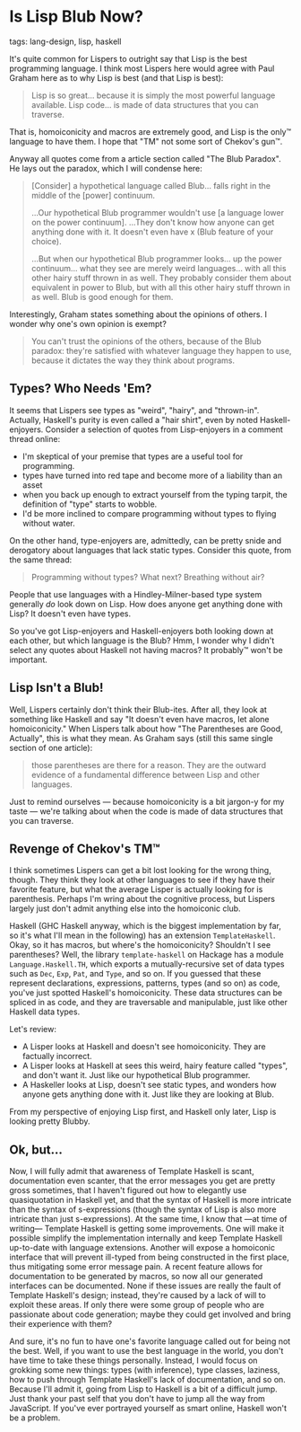 # Is Lisp Blub Now?

tags: lang-design, lisp, haskell

It's quite common for Lispers to outright say that Lisp is the best programming language.
I think most Lispers here would agree with Paul Graham here
  as to why Lisp is best (and that Lisp is best):

> Lisp is so great… because it is simply the most powerful language available.
> Lisp code… is made of data structures that you can traverse.

That is, homoiconicity and macros are extremely good, and Lisp is the only™ language to have them.
I hope that "TM" not some sort of Chekov's gun™.

Anyway all quotes come from a article section called "The Blub Paradox".
He lays out the paradox, which I will condense here:

  > [Consider] a hypothetical language called Blub… falls right in the middle of the [power] continuum.
  >
  > …Our hypothetical Blub programmer wouldn't use [a language lower on the power continuum].
  > …They don't know how anyone can get anything done with it.
  > It doesn't even have x (Blub feature of your choice).
  >
  > …But when our hypothetical Blub programmer looks… up the power continuum… what they see are merely weird languages…
  >   with all this other hairy stuff thrown in as well.
  > They probably consider them about equivalent in power to Blub, but with all this other hairy stuff thrown in as well.
  > Blub is good enough for them.

Interestingly, Graham states something about the opinions of others.
I wonder why one's own opinion is exempt?

> You can't trust the opinions of the others, because of the Blub paradox:
> they're satisfied with whatever language they happen to use,
> because it dictates the way they think about programs.

## Types? Who Needs 'Em?

It seems that Lispers see types as "weird", "hairy", and "thrown-in".
Actually, Haskell's purity is even called a "hair shirt", even by noted Haskell-enjoyers.
Consider a selection of quotes from Lisp-enjoyers in a comment thread online:
  - I'm skeptical of your premise that types are a useful tool for programming.
  - types have turned into red tape and become more of a liability than an asset
  - when you back up enough to extract yourself from the typing tarpit, the definition of "type" starts to wobble.
  - I'd be more inclined to compare programming without types to flying without water.

On the other hand, type-enjoyers are, admittedly, can be pretty snide and derogatory about languages that lack static types.
Consider this quote, from the same thread:

> Programming without types? What next? Breathing without air?

People that use languages with a Hindley-Milner-based type system generally _do_ look down on Lisp.
How does anyone get anything done with Lisp? It doesn't even have types.

So you've got Lisp-enjoyers and Haskell-enjoyers both looking down at each other,
  but which language is the Blub?
Hmm, I wonder why I didn't select any quotes about Haskell not having macros?
It probably™ won't be important.

## Lisp Isn't a Blub!

Well, Lispers certainly don't think their Blub-ites.
After all, they look at something like Haskell and say "It doesn't even have macros, let alone homoiconicity."
When Lispers talk about how "The Parentheses are Good, Actually", this is what they mean.
As Graham says (still this same single section of one article):
  > those parentheses are there for a reason.
  > They are the outward evidence of a fundamental difference between Lisp and other languages.

Just to remind ourselves
  — because homoiconicity is a bit jargon-y for my taste —
  we're talking about when
  the code is made of data structures that you can traverse.

## Revenge of Chekov's TM™

I think sometimes Lispers can get a bit lost looking for the wrong thing, though.
They think they look at other languages to see if they have their favorite feature,
  but what the average Lisper is actually looking for is parenthesis.
Perhaps I'm wring about the cognitive process,
  but Lispers largely just don't admit anything else into the homoiconic club.

Haskell (GHC Haskell anyway, which is the biggest implementation by far, so it's what I'll mean in the following)
  has an extension `TemplateHaskell`.
Okay, so it has macros, but where's the homoiconicity? Shouldn't I see parentheses?
Well, the library `template-haskell` on Hackage has a module `Language.Haskell.TH`,
  which exports a mutually-recursive set of data types
  such as `Dec`, `Exp`, `Pat`, and `Type`, and so on.
If you guessed that these represent declarations, expressions, patterns, types (and so on) as code,
  you've just spotted Haskell's homoiconicity.
These data structures can be spliced in as code, and they are traversable and manipulable,
  just like other Haskell data types.

Let's review:
  - A Lisper looks at Haskell and doesn't see homoiconicity.
    They are factually incorrect.
  - A Lisper looks at Haskell at sees this weird, hairy feature called "types", and don't want it.
    Just like our hypothetical Blub programmer.
  - A Haskeller looks at Lisp, doesn't see static types, and wonders how anyone gets anything done with it.
    Just like they are looking at Blub.

From my perspective of enjoying Lisp first, and Haskell only later, Lisp is looking pretty Blubby.

## Ok, but…

Now, I will fully admit that awareness of Template Haskell is scant,
  documentation even scanter,
  that the error messages you get are pretty gross sometimes,
  that I haven't figured out how to elegantly use quasiquotation in Haskell yet, and
  that the syntax of Haskell is more intricate than the syntax of s-expressions
  (though the syntax of Lisp is also more intricate than just s-expressions).
At the same time, I know that —at time of writing— Template Haskell is getting some improvements.
One will make it possible simplify the implementation internally and keep Template Haskell up-to-date with language extensions.
Another will expose a homoiconic interface that will prevent ill-typed from being constructed in the first place,
  thus mitigating some error message pain.
A recent feature allows for documentation to be generated by macros,
  so now all our generated interfaces can be documented.
None if these issues are really the fault of Template Haskell's design;
  instead, they're caused by a lack of will to exploit these areas.
If only there were some group of people who are passionate about code generation;
  maybe they could get involved and bring their experience with them?

And sure, it's no fun to have one's favorite language called out for being not the best.
Well, if you want to use the best language in the world,
  you don't have time to take these things personally.
Instead, I would focus on grokking some new things:
  types (with inference),
  type classes,
  laziness,
  how to push through Template Haskell's lack of documentation,
  and so on.
Because I'll admit it, going from Lisp to Haskell is a bit of a difficult jump.
Just thank your past self that you don't have to jump all the way from JavaScript.
If you've ever portrayed yourself as smart online, Haskell won't be a problem.
